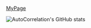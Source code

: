 [MyPage](https://autocorrelation.github.io/)

![AutoCorrelation's GitHub stats](https://github-readme-stats.vercel.app/api?username=AutoCorrelation&show_icons=true&theme=tokyonight)
